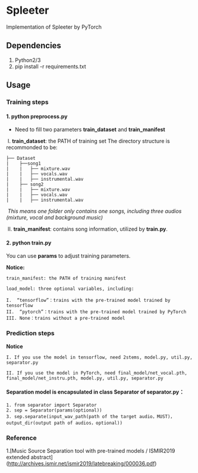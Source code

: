 # Spleeter

Implementation of Spleeter by PyTorch


## Dependencies

1. Python2/3
2. pip install -r requirements.txt


## Usage

### Training steps

#### 1. python preprocess.py

   
 * Need to fill two parameters **train_dataset** and **train_manifest**
  
​	I. **train_dataset**: the PATH of training set
	The directory structure is recommonded to be:
	
	├── Dataset
	|    ├──song1
	|    |	 ├── mixture.wav
	|    |   ├── vocals.wav
	|    |   ├── instrumental.wav
	|    ├── song2
	|    |   ├── mixture.wav
	|    |   ├── vocals.wav
	|    |   ├── instrumental.wav

​	*This means one folder only contains one songs, including three audios (mixture, vocal and background music)*

​	II. **train_manifest**: contains song information, utilized by **train.py**.

#### 2. python train.py

   You can use **params** to adjust training parameters.
   
   **Notice:**

	train_manifest: the PATH of training manifest

	load_model: three optional variables, including:
   	
	I.  “tensorflow”：trains with the pre-trained model trained by tensorflow
	II.  “pytorch”：trains with the pre-trained model trained by PyTorch
	III. None：trains without a pre-trained model



### Prediction steps

**Notice**

	I. If you use the model in tensorflow, need 2stems, model.py, util.py, separator.py

	II. If you use the model in PyTorch, need final_model/net_vocal.pth, final_model/net_instru.pth, model.py, util.py, separator.py



#### Separation model is encapsulated in class **Separator** of **separator.py**：

	1. from separator import Separator
 	2. sep = Separator(params(optional))
 	3. sep.separate(input_wav_path(path of the target audio，MUST)， output_dir(output path of audios，optional))


### Reference
1.[Music Source Separation tool with pre-trained models / ISMIR2019 extended abstract] (http://archives.ismir.net/ismir2019/latebreaking/000036.pdf)

